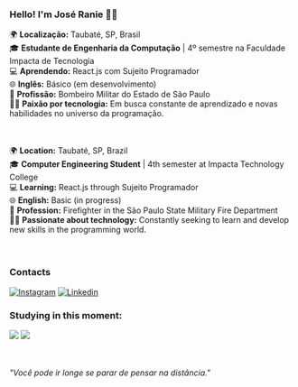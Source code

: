 
### Hello! I'm José Ranie ✌🏻

🌍 <b>Localização:</b> Taubaté, SP, Brasil <br>
🎓 <b>Estudante de Engenharia da Computação</b> | 4º semestre na Faculdade Impacta de Tecnologia <br>
💻 <b>Aprendendo:</b> React.js com Sujeito Programador <br>
🌐 <b>Inglês:</b> Básico (em desenvolvimento) <br>
🚒 <b>Profissão:</b> Bombeiro Militar do Estado de São Paulo <br>
👨‍💻 <b>Paixão por tecnologia:</b> Em busca constante de aprendizado e novas habilidades no universo da programação. <br> <br> <br>

🌍 <b>Location:</b> Taubaté, SP, Brazil <br>
🎓 <b>Computer Engineering Student</b> | 4th semester at Impacta Technology College <br>
💻 <b>Learning:</b> React.js through Sujeito Programador <br>
🌐 <b>English:</b> Basic (in progress) <br>
🚒 <b>Profession:</b> Firefighter in the São Paulo State Military Fire Department <br>
👨‍💻 <b>Passionate about technology:</b> Constantly seeking to learn and develop new skills in the programming world. <br> <br> <br>


### Contacts

[![Instagram](https://img.shields.io/badge/Instagram-E4405F?style=for-the-badge&logo=instagram&logoColor=white)](https://www.instagram.com/jranie_/)
[![Linkedin](https://img.shields.io/badge/LinkedIn-0077B5?style=for-the-badge&logo=linkedin&logoColor=white)](https://www.linkedin.com/in/joseranie/)


### Studying in this moment:

<div style="display: inline_block">
  <img align="center alt="html5" src="https://img.shields.io/badge/HTML5-E34F26?style=for-the-badge&logo=html5&logoColor=white" />
  <img align="center alt="css3" src="https://img.shields.io/badge/CSS3-1572B6?style=for-the-badge&logo=css3&logoColor=white" />
</div>
<br>
<br>

<i>"Você pode ir longe se parar de pensar na distância."</i>
